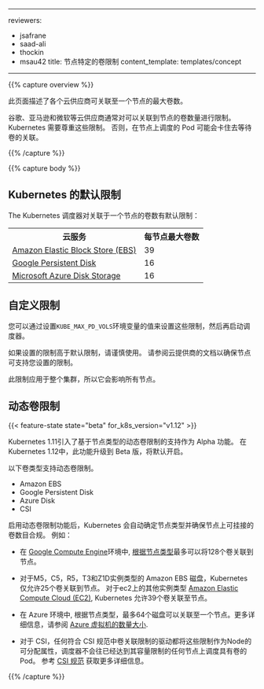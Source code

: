 <!-- ---
reviewers:
- jsafrane
- saad-ali
- thockin
- msau42
title: Node-specific Volume Limits
content_template: templates/concept
---
 -->

---
reviewers:
- jsafrane
- saad-ali
- thockin
- msau42
title: 节点特定的卷限制
content_template: templates/concept
---

{{% capture overview %}}

<!-- This page describes the maximum number of volumes that can be attached
to a Node for various cloud providers. -->
此页面描述了各个云供应商可关联至一个节点的最大卷数。

<!-- Cloud providers like Google, Amazon, and Microsoft typically have a limit on
how many volumes can be attached to a Node. It is important for Kubernetes to
respect those limits. Otherwise, Pods scheduled on a Node could get stuck
waiting for volumes to attach. -->

谷歌、亚马逊和微软等云供应商通常对可以关联到节点的卷数量进行限制。 Kubernetes 需要尊重这些限制。 否则，在节点上调度的 Pod 可能会卡住去等待卷的关联。



{{% /capture %}}

{{% capture body %}}

<!-- ## Kubernetes default limits

The Kubernetes scheduler has default limits on the number of volumes
that can be attached to a Node: -->

## Kubernetes 的默认限制

The Kubernetes 调度器对关联于一个节点的卷数有默认限制：
<!-- 
<table>
  <tr><th>Cloud service</th><th>Maximum volumes per Node</th></tr>
  <tr><td><a href="https://aws.amazon.com/ebs/">Amazon Elastic Block Store (EBS)</a></td><td>39</td></tr>
  <tr><td><a href="https://cloud.google.com/persistent-disk/">Google Persistent Disk</a></td><td>16</td></tr>
  <tr><td><a href="https://azure.microsoft.com/en-us/services/storage/main-disks/">Microsoft Azure Disk Storage</a></td><td>16</td></tr>
</table>
 -->
<table>
  <tr><th>云服务</th><th>每节点最大卷数</th></tr>
  <tr><td><a href="https://aws.amazon.com/ebs/">Amazon Elastic Block Store (EBS)</a></td><td>39</td></tr>
  <tr><td><a href="https://cloud.google.com/persistent-disk/">Google Persistent Disk</a></td><td>16</td></tr>
  <tr><td><a href="https://azure.microsoft.com/en-us/services/storage/main-disks/">Microsoft Azure Disk Storage</a></td><td>16</td></tr>
</table>

<!-- ## Custom limits

You can change these limits by setting the value of the
`KUBE_MAX_PD_VOLS` environment variable, and then starting the scheduler.

Use caution if you set a limit that is higher than the default limit. Consult
the cloud provider's documentation to make sure that Nodes can actually support
the limit you set.

The limit applies to the entire cluster, so it affects all Nodes. -->

## 自定义限制

您可以通过设置`KUBE_MAX_PD_VOLS`环境变量的值来设置这些限制，然后再启动调度器。

如果设置的限制高于默认限制，请谨慎使用。 请参阅云提供商的文档以确保节点可支持您设置的限制。

此限制应用于整个集群，所以它会影响所有节点。

<!-- ## Dynamic volume limits -->

## 动态卷限制

{{< feature-state state="beta" for_k8s_version="v1.12" >}}

<!-- Kubernetes 1.11 introduced support for dynamic volume limits based on Node type as an Alpha feature.
In Kubernetes 1.12 this feature is graduating to Beta and will be enabled by default.

Dynamic volume limits is supported for following volume types.

- Amazon EBS
- Google Persistent Disk
- Azure Disk
- CSI -->

Kubernetes 1.11引入了基于节点类型的动态卷限制的支持作为 Alpha 功能。 在 Kubernetes 1.12中，此功能升级到 Beta 版，将默认开启。

以下卷类型支持动态卷限制。

- Amazon EBS
- Google Persistent Disk
- Azure Disk
- CSI


<!-- When the dynamic volume limits feature is enabled, Kubernetes automatically
determines the Node type and enforces the appropriate number of attachable
volumes for the node. For example: -->

启用动态卷限制功能后，Kubernetes 会自动确定节点类型并确保节点上可挂接的卷数目合规。 例如：

<!-- * On
<a href="https://cloud.google.com/compute/">Google Compute Engine</a>,
up to 128 volumes can be attached to a node, [depending on the node
type](https://cloud.google.com/compute/docs/disks/#pdnumberlimits).

* For Amazon EBS disks on M5,C5,R5,T3 and Z1D instance types, Kubernetes allows only 25
volumes to be attached to a Node. For other instance types on
<a href="https://aws.amazon.com/ec2/">Amazon Elastic Compute Cloud (EC2)</a>,
Kubernetes allows 39 volumes to be attached to a Node.

* On Azure, up to 64 disks can be attached to a node, depending on the node type. For more details, refer to [Sizes for virtual machines in Azure](https://docs.microsoft.com/en-us/azure/virtual-machines/windows/sizes).

* For CSI, any driver that advertises volume attach limits via CSI specs will have those limits available as the Node's allocatable property
  and the Scheduler will not schedule Pods with volumes on any Node that is already at its capacity. Refer to the [CSI specs](https://github.com/container-storage-interface/spec/blob/master/spec.md#nodegetinfo) for more details. -->

* 在
<a href="https://cloud.google.com/compute/">Google Compute Engine</a>环境中,
[根据节点类型](https://cloud.google.com/compute/docs/disks/#pdnumberlimits)最多可以将128个卷关联到节点。

* 对于M5，C5，R5，T3和Z1D实例类型的 Amazon EBS 磁盘，Kubernetes 仅允许25个卷关联到节点。 对于ec2上的其他实例类型
<a href="https://aws.amazon.com/ec2/">Amazon Elastic Compute Cloud (EC2)</a>,
Kubernetes 允许39个卷关联至节点。

* 在 Azure 环境中, 根据节点类型，最多64个磁盘可以关联至一个节点。更多详细信息，请参阅 [Azure 虚拟机的数量大小](https://docs.microsoft.com/en-us/azure/virtual-machines/windows/sizes).

* 对于 CSI，任何符合 CSI 规范中卷关联限制的驱动都将这些限制作为Node的可分配属性，调度器不会往已经达到其容量限制的任何节点上调度具有卷的Pod。 参考 [CSI 规范](https://github.com/container-storage-interface/spec/blob/master/spec.md#nodegetinfo) 获取更多详细信息。

{{% /capture %}}
